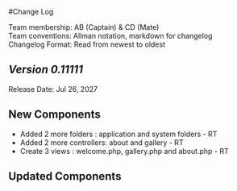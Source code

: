 #Change Log

Team membership:  AB (Captain) & CD (Mate)  
Team conventions: Allman notation, markdown for changelog  
Changelog Format: Read from newest to oldest

## *Version 0.11111*

Release Date: Jul 26, 2027

## New Components
 - Added 2 more folders : application and system folders - RT
 - Added 2 more controllers: about and gallery - RT
 - Create 3 views : welcome.php, gallery.php and about.php - RT

## Updated Components


